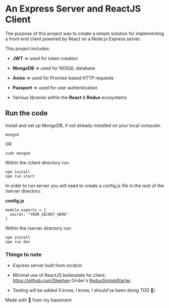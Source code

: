 # An Express Server and ReactJS Client

The purpose of this project was to create a simple solution for implementing a front-end client powered by React on a Node.js Express server. 


This project includes:
* **JWT** => used for token creation
* **MongoDB** => used for NOSQL database
* **Axios** => used for Promise based HTTP requests
* **Passport** => used for user authentication

* Various libraries within the **React** & **Redux** ecosystems


## Run the code

Install and set up MongoDB, if not already installed on your local computer.

```
mongod
```

OR

```
sudo mongod
```


Within the /client directory run:

```
npm install
npm run start
```


In order to run server you will need to create a config.js file in the root of the /server directory. 

**config.js**

```
module.exports = {
  secret: "YOUR_SECRET_HERE"
}

```


Within the /server directory run:

```
npm install
npm run dev
```



### Things to note
* Express server built from scratch

* Minimal use of ReactJS boilerplate for client: https://github.com/Stephen Grider's [ReduxSimpleStarter](https://github.com/StephenGrider/ReduxSimpleStarter)

* Testing will be added (I know, I know, I should've been doing TDD 🙈)


Made with 💚 from my basement
